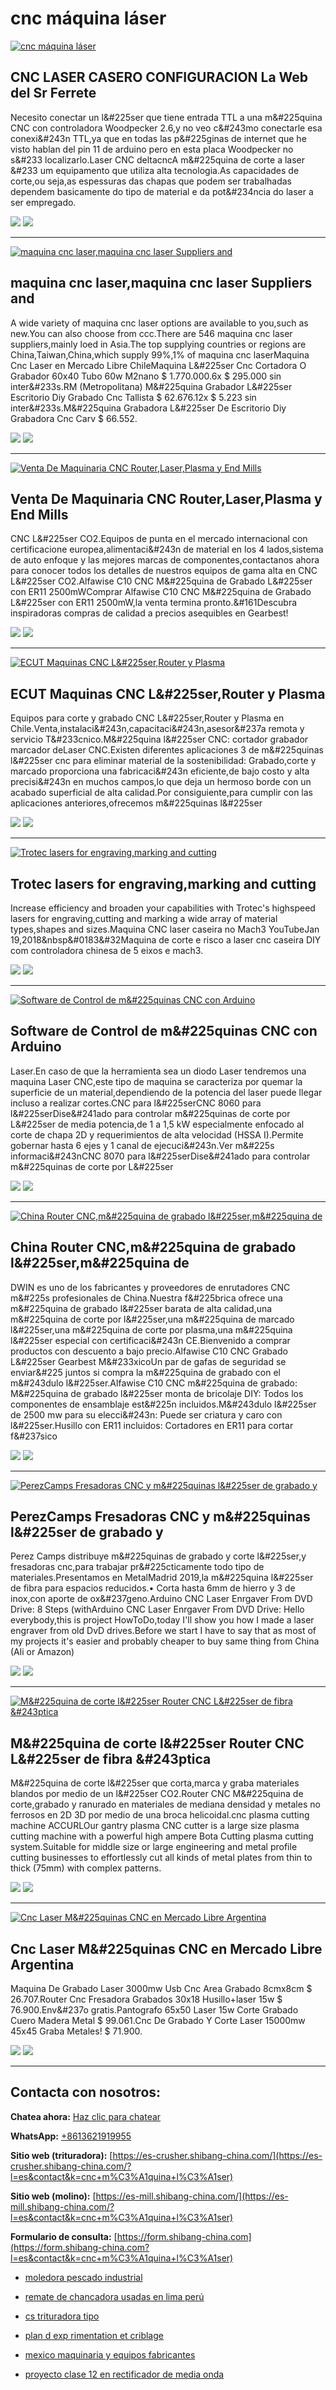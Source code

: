 # cnc máquina láser

<a href="https://swt.shibang-china.com/?l=es&img&k=cnc+m%C3%A1quina+l%C3%A1ser" target="_blank">![cnc máquina láser](http://static.shibang-china.com/all-800x300/995.jpg)</a>

## CNC LASER CASERO CONFIGURACION La Web del Sr Ferrete
Necesito conectar un l&#225ser que tiene entrada TTL a una m&#225quina CNC con controladora Woodpecker 2.6,y no veo c&#243mo conectarle esa conexi&#243n TTL,ya que en todas las p&#225ginas de internet que he visto hablan del pin 11 de arduino pero en esta placa Woodpecker no s&#233 localizarlo.Laser CNC deltacncA m&#225quina de corte a laser &#233 um equipamento que utiliza alta tecnologia.As capacidades de corte,ou seja,as espessuras das chapas que podem ser trabalhadas dependem basicamente do tipo de material e da pot&#234ncia do laser a ser empregado.


<a href="https://whatsapp.shibangsoft.com/WhatsApp.php" target="_blank" title="WhatsApp">![](http://static.shibang-china.com/icon/whatsapp.png)</a> <a href="https://swt.shibang-china.com/?l=es&icon&k=cnc+m%C3%A1quina+l%C3%A1ser" target="_blank">![](http://static.shibang-china.com/icon/chat-es.png)</a>

---

<a href="https://swt.shibang-china.com/?l=es&img&k=cnc+m%C3%A1quina+l%C3%A1ser" target="_blank">![maquina cnc laser,maquina cnc laser Suppliers and](http://static.shibang-china.com/all-800x300/994.jpg)</a>

## maquina cnc laser,maquina cnc laser Suppliers and
A wide variety of maquina cnc laser options are available to you,such as new.You can also choose from ccc.There are 546 maquina cnc laser suppliers,mainly loed in Asia.The top supplying countries or regions are China,Taiwan,China,which supply 99%,1% of maquina cnc laserMaquina Cnc Laser en Mercado Libre ChileMaquina L&#225ser Cnc Cortadora O Grabador 60x40 Tubo 60w M2nano $ 1.770.000.6x $ 295.000 sin inter&#233s.RM (Metropolitana) M&#225quina Grabador L&#225ser Escritorio Diy Grabado Cnc Tallista $ 62.676.12x $ 5.223 sin inter&#233s.M&#225quina Grabadora L&#225ser De Escritorio Diy Grabadora Cnc Carv $ 66.552.


<a href="https://whatsapp.shibangsoft.com/WhatsApp.php" target="_blank" title="WhatsApp">![](http://static.shibang-china.com/icon/whatsapp.png)</a> <a href="https://swt.shibang-china.com/?l=es&icon&k=cnc+m%C3%A1quina+l%C3%A1ser" target="_blank">![](http://static.shibang-china.com/icon/chat-es.png)</a>

---

<a href="https://swt.shibang-china.com/?l=es&img&k=cnc+m%C3%A1quina+l%C3%A1ser" target="_blank">![Venta De Maquinaria CNC Router,Laser,Plasma y End Mills](http://static.shibang-china.com/all-800x300/329.jpg)</a>

## Venta De Maquinaria CNC Router,Laser,Plasma y End Mills
CNC L&#225ser CO2.Equipos de punta en el mercado internacional con certificacione europea,alimentaci&#243n de material en los 4 lados,sistema de auto enfoque y las mejores marcas de componentes,contactanos ahora para conocer todos los detalles de nuestros equipos de gama alta en CNC L&#225ser CO2.Alfawise C10 CNC M&#225quina de Grabado L&#225ser con ER11 2500mWComprar Alfawise C10 CNC M&#225quina de Grabado L&#225ser con ER11 2500mW,la venta termina pronto.&#161Descubra inspiradoras compras de calidad a precios asequibles en Gearbest!


<a href="https://whatsapp.shibangsoft.com/WhatsApp.php" target="_blank" title="WhatsApp">![](http://static.shibang-china.com/icon/whatsapp.png)</a> <a href="https://swt.shibang-china.com/?l=es&icon&k=cnc+m%C3%A1quina+l%C3%A1ser" target="_blank">![](http://static.shibang-china.com/icon/chat-es.png)</a>

---

<a href="https://swt.shibang-china.com/?l=es&img&k=cnc+m%C3%A1quina+l%C3%A1ser" target="_blank">![ECUT Maquinas CNC L&#225ser,Router y Plasma](http://static.shibang-china.com/all-800x300/635.jpg)</a>

## ECUT Maquinas CNC L&#225ser,Router y Plasma
Equipos para corte y grabado CNC L&#225ser,Router y Plasma en Chile.Venta,instalaci&#243n,capacitaci&#243n,asesor&#237a remota y servicio T&#233cnico.M&#225quina l&#225ser CNC: cortador grabador marcador deLaser CNC.Existen diferentes aplicaciones 3 de m&#225quinas l&#225ser cnc para eliminar material de la sostenibilidad: Grabado,corte y marcado proporciona una fabricaci&#243n eficiente,de bajo costo y alta precisi&#243n en muchos campos,lo que deja un hermoso borde con un acabado superficial de alta calidad.Por consiguiente,para cumplir con las aplicaciones anteriores,ofrecemos m&#225quinas l&#225ser


<a href="https://whatsapp.shibangsoft.com/WhatsApp.php" target="_blank" title="WhatsApp">![](http://static.shibang-china.com/icon/whatsapp.png)</a> <a href="https://swt.shibang-china.com/?l=es&icon&k=cnc+m%C3%A1quina+l%C3%A1ser" target="_blank">![](http://static.shibang-china.com/icon/chat-es.png)</a>

---

<a href="https://swt.shibang-china.com/?l=es&img&k=cnc+m%C3%A1quina+l%C3%A1ser" target="_blank">![Trotec lasers for engraving,marking and cutting](http://static.shibang-china.com/all-800x300/432.jpg)</a>

## Trotec lasers for engraving,marking and cutting
Increase efficiency and broaden your capabilities with Trotec's highspeed lasers for engraving,cutting and marking a wide array of material types,shapes and sizes.Maquina CNC laser caseira no Mach3 YouTubeJan 19,2018&nbsp&#0183&#32Maquina de corte e risco a laser cnc caseira DIY com controladora chinesa de 5 eixos e mach3.


<a href="https://whatsapp.shibangsoft.com/WhatsApp.php" target="_blank" title="WhatsApp">![](http://static.shibang-china.com/icon/whatsapp.png)</a> <a href="https://swt.shibang-china.com/?l=es&icon&k=cnc+m%C3%A1quina+l%C3%A1ser" target="_blank">![](http://static.shibang-china.com/icon/chat-es.png)</a>

---

<a href="https://swt.shibang-china.com/?l=es&img&k=cnc+m%C3%A1quina+l%C3%A1ser" target="_blank">![Software de Control de m&#225quinas CNC con Arduino](http://static.shibang-china.com/all-800x300/165.jpg)</a>

## Software de Control de m&#225quinas CNC con Arduino
Laser.En caso de que la herramienta sea un diodo Laser tendremos una maquina Laser CNC,este tipo de maquina se caracteriza por quemar la superficie de un material,dependiendo de la potencia del laser puede llegar incluso a realizar cortes.CNC para l&#225serCNC 8060 para l&#225serDise&#241ado para controlar m&#225quinas de corte por L&#225ser de media potencia,de 1 a 1,5 kW especialmente enfocado al corte de chapa 2D y requerimientos de alta velocidad (HSSA I).Permite gobernar hasta 6 ejes y 1 canal de ejecuci&#243n.Ver m&#225s informaci&#243nCNC 8070 para l&#225serDise&#241ado para controlar m&#225quinas de corte por L&#225ser


<a href="https://whatsapp.shibangsoft.com/WhatsApp.php" target="_blank" title="WhatsApp">![](http://static.shibang-china.com/icon/whatsapp.png)</a> <a href="https://swt.shibang-china.com/?l=es&icon&k=cnc+m%C3%A1quina+l%C3%A1ser" target="_blank">![](http://static.shibang-china.com/icon/chat-es.png)</a>

---

<a href="https://swt.shibang-china.com/?l=es&img&k=cnc+m%C3%A1quina+l%C3%A1ser" target="_blank">![China Router CNC,m&#225quina de grabado l&#225ser,m&#225quina de](http://static.shibang-china.com/all-800x300/916.jpg)</a>

## China Router CNC,m&#225quina de grabado l&#225ser,m&#225quina de
DWIN es uno de los fabricantes y proveedores de enrutadores CNC m&#225s profesionales de China.Nuestra f&#225brica ofrece una m&#225quina de grabado l&#225ser barata de alta calidad,una m&#225quina de corte por l&#225ser,una m&#225quina de marcado l&#225ser,una m&#225quina de corte por plasma,una m&#225quina l&#225ser especial con certificaci&#243n CE.Bienvenido a comprar productos con descuento a bajo precio.Alfawise C10 CNC Grabado L&#225ser Gearbest M&#233xicoUn par de gafas de seguridad se enviar&#225 juntos si compra la m&#225quina de grabado con el m&#243dulo l&#225ser.Alfawise C10 CNC m&#225quina de grabado: M&#225quina de grabado l&#225ser monta de bricolaje DIY: Todos los componentes de ensamblaje est&#225n incluidos.M&#243dulo l&#225ser de 2500 mw para su elecci&#243n: Puede ser criatura y caro con l&#225ser.Husillo con ER11 incluidos: Cortadores en ER11 para cortar f&#237sico


<a href="https://whatsapp.shibangsoft.com/WhatsApp.php" target="_blank" title="WhatsApp">![](http://static.shibang-china.com/icon/whatsapp.png)</a> <a href="https://swt.shibang-china.com/?l=es&icon&k=cnc+m%C3%A1quina+l%C3%A1ser" target="_blank">![](http://static.shibang-china.com/icon/chat-es.png)</a>

---

<a href="https://swt.shibang-china.com/?l=es&img&k=cnc+m%C3%A1quina+l%C3%A1ser" target="_blank">![PerezCamps Fresadoras CNC y m&#225quinas l&#225ser de grabado y](http://static.shibang-china.com/all-800x300/1416.jpg)</a>

## PerezCamps Fresadoras CNC y m&#225quinas l&#225ser de grabado y
Perez Camps distribuye m&#225quinas de grabado y corte l&#225ser,y fresadoras cnc,para trabajar pr&#225cticamente todo tipo de materiales.Presentamos en MetalMadrid 2019,la m&#225quina l&#225ser de fibra para espacios reducidos.• Corta hasta 6mm de hierro y 3 de inox,con aporte de ox&#237geno.Arduino CNC Laser Enrgaver From DVD Drive: 8 Steps (withArduino CNC Laser Enrgaver From DVD Drive: Hello everybody,this is project HowToDo,today I'll show you how I made a laser engraver from old DvD drives.Before we start I have to say that as most of my projects it's easier and probably cheaper to buy same thing from China (Ali or Amazon)


<a href="https://whatsapp.shibangsoft.com/WhatsApp.php" target="_blank" title="WhatsApp">![](http://static.shibang-china.com/icon/whatsapp.png)</a> <a href="https://swt.shibang-china.com/?l=es&icon&k=cnc+m%C3%A1quina+l%C3%A1ser" target="_blank">![](http://static.shibang-china.com/icon/chat-es.png)</a>

---

<a href="https://swt.shibang-china.com/?l=es&img&k=cnc+m%C3%A1quina+l%C3%A1ser" target="_blank">![M&#225quina de corte l&#225ser Router CNC L&#225ser de fibra &#243ptica](http://static.shibang-china.com/all-800x300/168.jpg)</a>

## M&#225quina de corte l&#225ser Router CNC L&#225ser de fibra &#243ptica
M&#225quina de corte l&#225ser que corta,marca y graba materiales blandos por medio de un l&#225ser CO2.Router CNC M&#225quina de corte,grabado y ranurado en materiales de mediana densidad y metales no ferrosos en 2D 3D por medio de una broca helicoidal.cnc plasma cutting machine ACCURLOur gantry plasma CNC cutter is a large size plasma cutting machine with a powerful high ampere Bota Cutting plasma cutting system.Suitable for middle size or large engineering and metal profile cutting businesses to effortlessly cut all kinds of metal plates from thin to thick (75mm) with complex patterns.


<a href="https://whatsapp.shibangsoft.com/WhatsApp.php" target="_blank" title="WhatsApp">![](http://static.shibang-china.com/icon/whatsapp.png)</a> <a href="https://swt.shibang-china.com/?l=es&icon&k=cnc+m%C3%A1quina+l%C3%A1ser" target="_blank">![](http://static.shibang-china.com/icon/chat-es.png)</a>

---

<a href="https://swt.shibang-china.com/?l=es&img&k=cnc+m%C3%A1quina+l%C3%A1ser" target="_blank">![Cnc Laser M&#225quinas CNC en Mercado Libre Argentina](http://static.shibang-china.com/all-800x300/283.jpg)</a>

## Cnc Laser M&#225quinas CNC en Mercado Libre Argentina
Maquina De Grabado Laser 3000mw Usb Cnc Area Grabado 8cmx8cm $ 26.707.Router Cnc Fresadora Grabados 30x18 Husillo+laser 15w $ 76.900.Env&#237o gratis.Pantografo 65x50 Laser 15w Corte Grabado Cuero Madera Metal $ 99.061.Cnc De Grabado Y Corte Laser 15000mw 45x45 Graba Metales! $ 71.900.

<a href="https://whatsapp.shibangsoft.com/WhatsApp.php" target="_blank" title="WhatsApp">![](http://static.shibang-china.com/icon/whatsapp.png)</a> <a href="https://swt.shibang-china.com/?l=es&icon&k=cnc+m%C3%A1quina+l%C3%A1ser" target="_blank">![](http://static.shibang-china.com/icon/chat-es.png)</a>

---
## Contacta con nosotros:

**Chatea ahora:** [Haz clic para chatear](https://swt.shibang-china.com?l=es&contact&k=cnc+m%C3%A1quina+l%C3%A1ser)

**WhatsApp:**  [+8613621919955](https://whatsapp.shibangsoft.com/WhatsApp.php)

**Sitio web (trituradora):** [https://es-crusher.shibang-china.com/](https://es-crusher.shibang-china.com/?l=es&contact&k=cnc+m%C3%A1quina+l%C3%A1ser)

**Sitio web (molino):** [https://es-mill.shibang-china.com/](https://es-mill.shibang-china.com/?l=es&contact&k=cnc+m%C3%A1quina+l%C3%A1ser)

**Formulario de consulta:** [https://form.shibang-china.com](https://form.shibang-china.com?l=es&contact&k=cnc+m%C3%A1quina+l%C3%A1ser)

* [moledora pescado industrial](../72/moledora%20pescado%20industrial.md)

* [remate de chancadora usadas en lima perú](../76/remate%20de%20chancadora%20usadas%20en%20lima%20per%C3%BA.md)

* [cs trituradora tipo](../74/cs%20trituradora%20tipo.md)

* [plan d exp rimentation et criblage](../74/plan%20d%20exp%20rimentation%20et%20criblage.md)

* [mexico maquinaria y equipos fabricantes](../75/mexico%20maquinaria%20y%20equipos%20fabricantes.md)

* [proyecto clase 12 en rectificador de media onda](../73/proyecto%20clase%2012%20en%20rectificador%20de%20media%20onda.md)